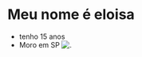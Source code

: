 # Meu nome é eloisa
- tenho 15 anos
- Moro em SP
  ![.](https://media1.tenor.com/m/MMU9HgUldCwAAAAC/milk-and-mocha-love.gif)
